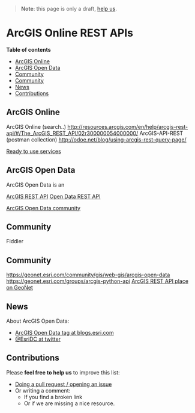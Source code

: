 > **Note**: this page is only a draft, [help us](#contributions).

# ArcGIS Online REST APIs
<!-- START doctoc generated TOC please keep comment here to allow auto update -->
<!-- DON'T EDIT THIS SECTION, INSTEAD RE-RUN doctoc TO UPDATE -->
**Table of contents**

- [ArcGIS Online](#arcgis-online)
- [ArcGIS Open Data](#arcgis-open-data)
- [Community](#community)
- [Community](#community-1)
- [News](#news)
- [Contributions](#contributions)

<!-- END doctoc generated TOC please keep comment here to allow auto update -->


## ArcGIS Online

ArcGIS Online (search..)
http://resources.arcgis.com/en/help/arcgis-rest-api/#/The_ArcGIS_REST_API/02r300000054000000/
ArcGIS-API-REST (postman collection)
http://odoe.net/blog/using-arcgis-rest-query-page/

[Ready to use services](ready-to-use-services)

## ArcGIS Open Data
ArcGIS Open Data is an

[ArcGIS REST API](../../../../../esri/open-vision/open-specifications/arcgis-rest-api/README.md)
[Open Data REST API](../../../../esri/open-vision/open-specifications/arcgis-rest-api/README.md#Open-Data-API)

[ArcGIS Open Data community](https://geonet.esri.com/groups/data-community)

## Community
Fiddler

## Community
https://geonet.esri.com/community/gis/web-gis/arcgis-open-data
https://geonet.esri.com/groups/arcgis-python-api
[ArcGIS REST API place on GeoNet](https://geonet.esri.com/community/developers/web-developers/arcgis-rest-api)

## News
About ArcGIS Open Data:
* [ArcGIS Open Data tag at blogs.esri.com](https://blogs.esri.com/esri/arcgis/tag/arcgis-open-data-2/)
* [@EsriDC at twitter](https://twitter.com/esridc?lang=en)

## Contributions
Please **feel free to help us** to improve this list:

* [Doing a pull request / opening an issue](https://github.com/hhkaos/awesome-arcgis#contributions)
* Or writing a comment:
  * If you find a broken link
  * Or if we are missing a nice resource.
